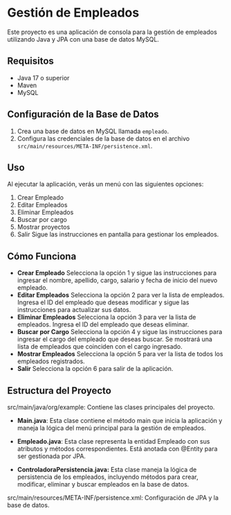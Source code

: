 # Gestión de Empleados

Este proyecto es una aplicación de consola para la gestión de empleados utilizando Java y JPA con una base de datos MySQL.

## Requisitos

- Java 17 o superior
- Maven
- MySQL

## Configuración de la Base de Datos

1. Crea una base de datos en MySQL llamada `empleado`.
2. Configura las credenciales de la base de datos en el archivo `src/main/resources/META-INF/persistence.xml`.

## Uso
Al ejecutar la aplicación, verás un menú con las siguientes opciones:  
  1. Crear Empleado
  2. Editar Empleados
  3. Eliminar Empleados
  4. Buscar por cargo
  5. Mostrar proyectos
  6. Salir
Sigue las instrucciones en pantalla para gestionar los empleados.

## Cómo Funciona

- **Crear Empleado**
  Selecciona la opción 1 y sigue las instrucciones para ingresar el nombre, apellido, cargo, salario y fecha de inicio del nuevo empleado.  
- **Editar Empleados**
  Selecciona la opción 2 para ver la lista de empleados. Ingresa el ID del empleado que deseas modificar y sigue las instrucciones para actualizar sus datos.  
- **Eliminar Empleados**
  Selecciona la opción 3 para ver la lista de empleados. Ingresa el ID del empleado que deseas eliminar.  
- **Buscar por Cargo**
  Selecciona la opción 4 y sigue las instrucciones para ingresar el cargo del empleado que deseas buscar. Se mostrará una lista de empleados que coinciden con el cargo ingresado.  
- **Mostrar Empleados**
  Selecciona la opción 5 para ver la lista de todos los empleados registrados.  
- **Salir**
  Selecciona la opción 6 para salir de la aplicación.
  
## Estructura del Proyecto
  src/main/java/org/example: Contiene las clases principales del proyecto.
  
  - **Main.java**: Esta clase contiene el método main que inicia la aplicación y maneja la lógica del menú principal para la gestión de empleados.  
  
  - **Empleado.java**: Esta clase representa la entidad Empleado con sus atributos y métodos correspondientes. Está anotada con @Entity para ser gestionada por JPA.  
  
  - **ControladoraPersistencia.java:** Esta clase maneja la lógica de persistencia de los empleados, incluyendo métodos para crear, modificar, eliminar y buscar empleados en la base de datos.
  
  
  src/main/resources/META-INF/persistence.xml: Configuración de JPA y la base de datos.
